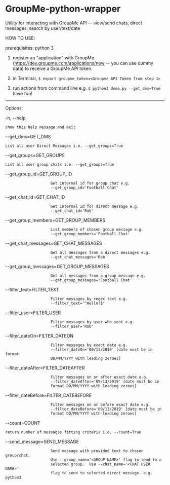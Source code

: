 # GroupMe-python-wrapper
Utility for interacting with GroupMe API -- view/send chats, direct messages, search by user/text/date

HOW TO USE:

prerequisites: python 3

1) register an "application" with GroupMe (https://dev.groupme.com/applications/new -- you can use dummy data) to receive a GroupMe API token.

2) in Terminal, `$ export groupme_token=<Groupme API Token from step 1>`

3) run actions from command line e.g. `$ python3 demo.py --get_dms=True` have fun!

---------------------

Options:

  -h, --help            
  
    show this help message and exit
  
  --get_dms=GET_DMS     
  
    List all user Direct Messages i.e. --get_groups=True
  
  --get_groups=GET_GROUPS
  
    List all user group chats i.e. --get_groups=True
                        
  --get_group_id=GET_GROUP_ID
                        
                        Get internal id for group chat e.g.
                        --get_group_id='Football Chat'
                        
  --get_chat_id=GET_CHAT_ID
  
                        Get internal id for direct message e.g.
                        --get_chat_id='Rob'
                        
  --get_group_members=GET_GROUP_MEMBERS
  
                        List members of chosen group message e.g.
                        --get_group_members='Football Chat'
                        
  --get_chat_messages=GET_CHAT_MESSAGES
  
                        Get all messages from a direct messages e.g.
                        --get_chat_messages='Rob'
                        
  --get_group_messages=GET_GROUP_MESSAGES
  
                        Get all messages from a group message e.g.
                        --get_group_messages='Football Chat'
                        
  --filter_text=FILTER_TEXT
  
                        Filter messages by regex text e.g.
                        --filter_text='^Hello!$'
                        
  --filter_user=FILTER_USER
  
                        Filter messages by user who sent e.g.
                        --filter_user='Rob'
                        
  --filter_dateOn=FILTER_DATEON
  
                        Filter messages by exact date e.g.
                        --filter_dateOn='09/13/2019' [date must be in format
                        DD/MM/YYYY with leading zeroes]
                        
  --filter_dateAfter=FILTER_DATEAFTER
  
                        Filter messages on or after exact date e.g.
                        --filter_dateAfter='09/13/2019' [date must be in
                        format DD/MM/YYYY with leading zeroes]
                        
  --filter_dateBefore=FILTER_DATEBEFORE
  
                        Filter messages on or before exact date e.g.
                        --filter_dateBefore='09/13/2019' [date must be in
                        format DD/MM/YYYY with leading zeroes]
                        
  --count=COUNT         
  
    return number of messages fitting criteria i.e. --count=True
  
  --send_message=SEND_MESSAGE
  
                        Send message with provided text to chosen group/chat.
                        Use --group_name='<GROUP NAME>' flag to send to a
                        selected group.  Use --chat_name='<CHAT USER NAME>'
                        flag to send to selected direct message. e.g. python3

